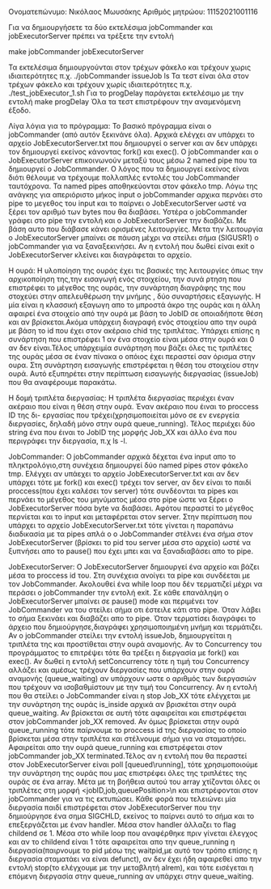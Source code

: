 Ονοματεπώνυμο: Νικόλαος Μωυσάκης
Αριθμός μητρώου: 11152021001116


Για να δημιουργήσετε τα δύο εκτελέσιμα jobCommander και jobExecutorServer πρέπει να τρέξετε την εντολή 

make jobCommander jobExecutorServer

Τα εκτελέσιμα δημιουργούνται στον τρέχων φάκελο και τρέχουν χωρις ιδιαιτερότητες π.χ. ./jobCommander issueJob ls
Τα τεστ είναι όλα στον τρέχων φάκελο και τρέχουν χωρίς ιδιαιτερότητες π.χ. ./test_jobExecutor_1.sh
Για το progDelay παράγεται εκτελέσιμο με την εντολή make progDelay
Όλα τα τεστ επιστρέφουν την αναμενόμενη έξοδο.


Λίγα λόγια για το πρόγραμμα:
    Το βασικό πρόγραμμα είναι ο jobCommander (από αυτόν ξεκινάνε όλα). Αρχικά ελέγχει αν υπάρχει το αρχείο 
JobExecutorServer.txt που δημιουργεί o server και αν δεν υπάρχει τον δημιουργεί εκείνος κάνοντας fork() και exec().
Ο jobCommander και ο JobExecutorServer επικοινωνούν μεταξύ τους μέσω 2 named pipe που τα δημιουργεί ο JobCommander.
O λόγος που τα δημιουργεί εκείνος είναι διότι θέλουμε να τρέχουμε πολλαπλές εντολές του JobCommander ταυτόχρονα.
Τα named pipes αποθηκεύονται στον φάκελο tmp. Λόγω της ανάγκης για απεριόριστο μήκος input ο jobCommander
αρχικα περνάει στο pipe το μεγεθος του input και το παίρνει ο JobExecutorServer ωστέ να ξέρει τον αριθμό των bytes που θα 
διαβάσει. Υστέρα ο jobCommander γράφει στο pipe την εντολή και ο JobExecutorServer την διαβάζει. Με βάση αυτο που διάβασε
κάνει ορισμένες λειτουργίες. Μετα την λειτουργία ο JobExecutorServer μπαίνει σε πάυση μέχρι να στείλει σήμα (SIGUSR1) o
jobCommander για να ξαναξεκινήσει. Αν η εντολή που δωθεί είναι exit ο JobExecutorServer κλείνει και διαγράφεται το αρχείο.

Η ουρά:
    Η υλοποίηση της ουράς έχει τις βασικές της λειτουργίες όπως την αρχικοποίηση της,την εισαγωγή ενός στοιχείου, την συνά
ρτηση που επιστρέφει το μέγεθος της ουράς, την συνάρτηση διαγράφης της που στοχεύει στην απελευθέρωση την μνήμης ,
δύο συναρτήσεις εξαγωγής. Η μία είναι η κλασσική εξαγωγη απο το μπροστά άκρο της ουράς και η άλλη αφαιρεί ένα στοιχείο
από την ουρά με βάση το JobID σε οποιαδήποτε θέση και αν βρίσκεται.Ακόμα υπάρχειη διαγραφή ενός στοιχείου απο την ουρά με 
βάση το id που έχει στον ακέραιο chid της τριπλέτας. Υπάρχει επίσης η συνάρτηση που επιστρέφει 1 αν ένα στοιχείο είναι μέσα
στην ουρά και 0 αν δεν είναι.Τέλος υπάρχειμία συνάρτηση που βάζει όλες τις τριπλέτες της ουράς μέσα σε έναν πίνακα ο οπόιος
έχει περαστεί σαν όρισμα στην ουρα. Στη συνάρτηση εισαγωγής επιστρέφεται η θέση του στοιχείου στην ουρά. Αυτό εξυπηρέτει στην 
περίπτωση εισαγωγής διεργασίας (issueJob) που θα αναφέρουμε παρακάτω. 

Η δομή τριπλέτα διεργασίας:
    Η τριπλέτα διεργασίας περιέχει έναν ακέραιο που είναι η θέση στην ουρά. Έναν ακέραιο που έιναι το proccess ID της δι-
εργασίας που τρέχει(χρησιμοποιείται μόνο σε εν ενεργεία διεργασίες, δηλαδή μόνο στην ουρά queue_running). Τέλος περιέχει
δύο string ένα που έιναι το JobID της μορφής Job_XX και άλλο ένα που περιγράφει την διεργασία, π.χ ls -l.


JobCommander:
    Ο jobCommander αρχικά δέχεται ένα input απο το πληκτρολόγιο,στη συνέχεια δημιουργεί δύο named pipes στον φάκελο tmp.
Eλέγχει αν υπάεχει το αρχείο JobExecutorServer.txt και αν δεν υπάρχει τότε με fork() και exec() τρέχει τον server, αν δεν
είναι το παιδί proccess(που έχει καλέσει τον server) τότε συνδέονται τα pipes και περνάει το μέγεθος του μηνύματος μέσα
στο pipe ώστε να ξέρει ο JobExecutorServer πόσα byte να διαβάσει. Αφότου περαστεί το μέγεθος περνίεται και το input και
μεταφέρεται στον server. Στην περίπτωση που υπάρχει το αρχείο JobExecutorServer.txt τότε γίνεται η παραπάνω διαδικασία με
τα pipes απλά ο ο JobCommander στέλνει ένα σήμα στον JobExecutorServer (βρίσκει το pid του server μέσα στο αρχείο) ωστέ
να ξυπνήσει απο το pause() που έχει μπει και να ξαναδιαβάσει απο το pipe.




JobExecutorServer:
    Ο JobExecutorServer δημιουργεί ένα αρχείο και βάζει μέσα το proccess id του. Στη συνέχεια ανοίγει τα pipe και
συνδέεται με τον JobCommander. Ακολουθεί ένα while loop που δέν τερματιζεί μέχρι να περάσει ο jobCommander την εντολή
exit. Σε κάθε επανάληψη ο JobExecutorServer μπαίνει σε pause() mode και περιμένει τον JobCommander να του στείλει σήμα
οτι έστειλε κάτι στο pipe. Όταν λάβει το σήμα ξεκινάει και διαβάζει απο το pipe. Όταν τερματίσει διαγράφει το άρχειο που
δημιούργησε,διαγράφει χρησιμοποιημένη μνήμη και τερμάτιζει. Αν ο jobCommander στείλει την εντολή issueJob, δημιουργείται
η τριπλέτα της και προστίθεται στην ουρά αναμονής. Αν το Concurrency του προγράμματος το επιτρέψει τότε θα τρέξει η
διεργασία με fork() και exec(). Αν δωθεί η εντολή setConcurrency τότε η τιμή του Concurrency αλλάζει και αμέσως τρέχουν
διεργασίες που υπάρχουν στην ουρά αναμονής (queue_waiting) αν υπάρχουν ωστε ο αριθμός των διεργασιών που τρέχουν να
ισοβαθμίστουν με την τιμή του Concurrency. Αν η εντολή που θα στείλει ο JobCommander είναι η stop Job_XX τότε ελέγχεται
με την συνάρτηση της ουράς is_inside αρχικά αν βρισκέται στην ουρά queue_waiting. Αν βρίσκεται σε αυτή τότε αφαιρείται
και επιστρέφεται στον jobCommander job_XX removed. Αν όμως βρίσκεται στην ουρά queue_running τότε παίρνουμε το proccess
id της διεργασίας το οποίο βρίσκεται μέσα στην τριπλέτα και στέλνουμε σήμα για να σταματήσει. Αφαιρείται απο την ουρά
queue_running και επιστρέφεται στον jobCommander job_XX terminated.Τέλος αν η εντολή που θα περαστεί στον
JobExecutorServer είναι poll [queued\running], τότε χρησιμοποιούμε την συνάρτηση της ουράς που μας επιστρέφει όλες της
τριπλέτες της ουράς σε ένα array. Μέτα με τη βοήθεια αυτού του array χτίζονται όλες οι τριπλέτες στη μορφή 
<jobID,job,queuePosition>\n και επιστρέφονται στον jobCommander για να τις εκτυπώσει. 
    Κάθε φορά που τελειώνει μία διεργασία παιδί επιστρέφεται στον JobExecutorServer που την δημιούργησε ένα σημα SIGCHLD,
εκείνος το παίρνει αυτό το σήμα και το επεξεργάζεται με έναν handler. Μέσα στον handler άλλαζει το flag childend σε 1.
Μέσα στο while loop που αναφέρθηκε πριν γίνεται έλεγχος και αν το childend είναι 1 τότε αφαιρείται απο την
queue_running η διεργασία(παιρνουμε το pid μέσω της waitpid,με αυτό τον τρόπο επίσης η διεργασία σταματάει να είναι defunct),
αν δεν έχει ήδη αφαιρεθεί απο την εντολή stop(το ελέγχουμε με την μεταβλητή alrem), και τότε εισέγεται η επόμενη 
διεργασία στην queue_running αν υπάρχει στην queue_waiting.
